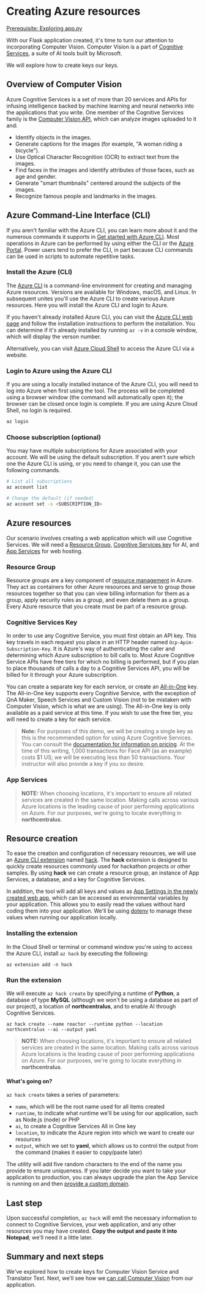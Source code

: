 # Creating Azure resources

[Prerequisite: Exploring app.py](./explore-app-py.md)

With our Flask application created, it's time to turn our attention to incorporating Computer Vision. Computer Vision is a part of [Cognitive Services](https://azure.microsoft.com/services/cognitive-services), a suite of AI tools built by Microsoft.

We will explore how to create keys our keys.

## Overview of Computer Vision

Azure Cognitive Services is a set of more than 20 services and APIs for infusing intelligence backed by machine learning and neural networks into the applications that you write. One member of the Cognitive Services family is the [Computer Vision API](https://azure.microsoft.com/services/cognitive-services/computer-vision/), which can analyze images uploaded to it and:

- Identify objects in the images.
- Generate captions for the images (for example, "A woman riding a bicycle").
- Use Optical Character Recognition (OCR) to extract text from the images.
- Find faces in the images and identify attributes of those faces, such as age and gender.
- Generate "smart thumbnails" centered around the subjects of the images.
- Recognize famous people and landmarks in the images.

## Azure Command-Line Interface (CLI)

If you aren't familiar with the Azure CLI, you can learn more about it and the numerous commands it supports in [Get started with Azure CLI](https://docs.microsoft.com/cli/azure/get-started-with-azure-cli?view=azure-cli-latest). Most operations in Azure can be performed by using either the CLI or the [Azure Portal](https://portal.azure.com). Power users tend to prefer the CLI, in part because CLI commands can be used in scripts to automate repetitive tasks.

### Install the Azure (CLI)

The [Azure CLI](https://docs.microsoft.com/cli/azure/get-started-with-azure-cli?view=azure-cli-latest) is a command-line environment for creating and managing Azure resources. Versions are available for Windows, macOS, and Linux. In subsequent unites you'll use the Azure CLI to create various Azure resources. Here you will install the Azure CLI and login to Azure.

If you haven't already installed Azure CLI, you can visit the [Azure CLI web page](https://docs.microsoft.com/cli/azure/install-azure-cli?view=azure-cli-latest) and follow the installation instructions to perform the installation. You can determine if it's already installed by running `az -v` in a console window, which will display the verson number.

Alternatively, you can visit [Azure Cloud Shell](https://shell.azure.com) to access the Azure CLI via a website.

### Login to Azure using the Azure CLI

If you are using a locally installed instance of the Azure CLI, you will need to log into Azure when first using the tool. The process will be completed using a browser window (the command will automatically open it); the browser can be closed once login is complete. If you are using Azure Cloud Shell, no login is required.

``` bash
az login
```

### Choose subscription (optional)

You may have multiple subscriptions for Azure associated with your account. We will be using the default subscription. If you aren't sure which one the Azure CLI is using, or you need to change it, you can use the following commands.

``` bash
# List all subscriptions
az account list

# Change the default (if needed)
az account set -s <SUBSCRIPTION_ID>
```

## Azure resources

Our scenario involves creating a web application which will use Cognitive Services. We will need a [Resource Group](#resource-group), [Cognitive Services key](#cognitive-services-key) for AI, and [App Services](#app-services) for web hosting.

### Resource Group

Resource groups are a key component of [resource management](https://docs.microsoft.com/azure/azure-resource-manager/resource-group-overview) in Azure. They act as containers for other Azure resources and serve to group those resources together so that you can view billing information for them as a group, apply security rules as a group, and even delete them as a group. Every Azure resource that you create must be part of a resource group.

### Cognitive Services Key

In order to use any Cognitive Service, you must first obtain an API key. This key travels in each request you place in an HTTP header named `Ocp-Apim-Subscription-Key`. It is Azure's way of authenticating the caller and determining which Azure subscription to bill calls to. Most Azure Cognitive Service APIs have free tiers for which no billing is performed, but if you plan to place thousands of calls a day to a Cognitive Services API, you will be billed for it through your Azure subscription.

You can create a separate key for each service, or create an [All-in-One](https://portal.azure.com/#create/Microsoft.CognitiveServicesAllInOne) key. The All-in-One key supports every Cognitive Service, with the exception of QnA Maker, Speech Services and Custom Vision (not to be mistaken with Computer Vision, which is what we are using). The All-in-One key is only available as a paid service at this time. If you wish to use the free tier, you will need to create a key for each service.

> **Note:** For purposes of this demo, we will be creating a single key as this is the recommended option for using Azure Cognitive Services. You can consult the [documentation for information on pricing](https://azure.microsoft.com/pricing/details/cognitive-services/). At the time of this writing, 1,000 transactions for Face API (as an example) costs $1 US; we will be executing less than 50 transactions. Your instructor will also provide a key if you so desire.

### App Services

> **NOTE:** When choosing locations, it's important to ensure all related services are created in the same location. Making calls across various Azure locations is the leading cause of poor performing applications on Azure. For our purposes, we're going to locate everything in **northcentralus**.

## Resource creation

To ease the creation and configuration of necessary resources, we will use an [Azure CLI extension](https://docs.microsoft.com/cli/azure/azure-cli-extensions-overview?view=azure-cli-latest) named [hack](https://github.com/microsoft/hackwithazure/blob/master/az-hack.md). The **hack** extension is designed to quickly create resources commonly used for hackathon projects or other samples. By using **hack** we can create a resource group, an instance of App Services, a database, and a key for Cognitive Services.

In addition, the tool will add all keys and values as [App Settings in the newly created web app](https://docs.microsoft.com/azure/app-service/configure-common), which can be accessed as environmental variables by your application. This allows you to easily read the values without hard coding them into your application. We'll be using [dotenv](https://github.com/theskumar/python-dotenv) to manage these values when running our application locally.

### Installing the extension

In the Cloud Shell or terminal or command window you're using to access the Azure CLI, install `az hack` by executing the following:

``` terminal
az extension add -n hack
```

### Run the extension

We will execute `az hack create` by specifying a runtime of **Python**, a database of type **MySQL** (although we won't be using a database as part of our project), a location of **northcentralus**, and to enable AI through Cognitive Services.

``` terminal
az hack create --name reactor --runtime python --location northcentralus --ai --output yaml
```

> **NOTE:** When choosing locations, it's important to ensure all related services are created in the same location. Making calls across various Azure locations is the leading cause of poor performing applications on Azure. For our purposes, we're going to locate everything in **northcentralus**.

#### What's going on?

`az hack create` takes a series of parameters:

- `name`, which will be the root name used for all items created
- `runtime`, to indicate what runtime we'll be using for our application, such as Node.js (node) or PHP
- `ai`, to create a Cognitive Services All in One key
- `location`, to indicate the Azure region into which we want to create our resources
- `output`, which we set to **yaml**, which allows us to control the output from the command (makes it easier to copy/paste later)

The utility will add five random characters to the end of the name you provide to ensure uniqueness. If you later decide you want to take your application to production, you can always upgrade the plan the App Service is running on and then [provide a custom domain](https://docs.microsoft.com/Azure/app-service/app-service-web-tutorial-custom-domain).

## Last step

Upon successful completion, `az hack` will emit the necessary information to connect to Cognitive Services, your web application, and any other resources you may have created. **Copy the output and paste it into Notepad**; we'll need it a little later.

## Summary and next steps

We've explored how to create keys for Computer Vision Service and Translator Text. Next, we'll see how we [can call Computer Vision](./computer-vision.md) from our application.

